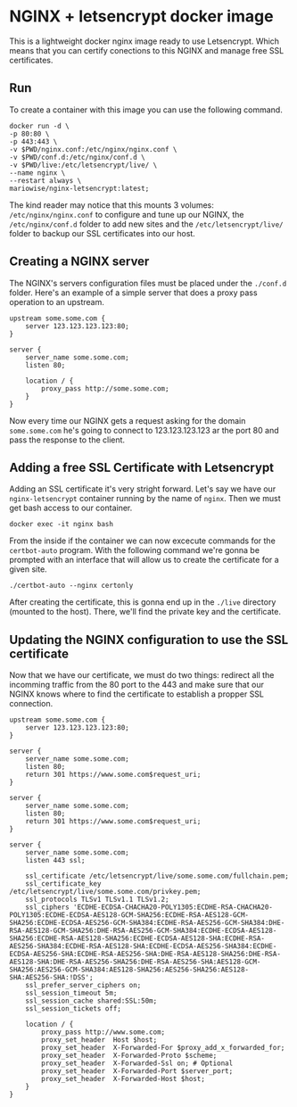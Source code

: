 # NGINX + letsencrypt docker image

This is a lightweight docker nginx image ready to use Letsencrypt. Which means that you can certify conections to this NGINX and manage free SSL certificates.

## Run

To create a container with this image you can use the following command.

```
docker run -d \
-p 80:80 \
-p 443:443 \
-v $PWD/nginx.conf:/etc/nginx/nginx.conf \
-v $PWD/conf.d:/etc/nginx/conf.d \
-v $PWD/live:/etc/letsencrypt/live/ \
--name nginx \
--restart always \
mariowise/nginx-letsencrypt:latest;
```

The kind reader may notice that this mounts 3 volumes: `/etc/nginx/nginx.conf` to configure and tune up our NGINX, the `/etc/nginx/conf.d` folder to add new sites and the `/etc/letsencrypt/live/` folder to backup our SSL certificates into our host.

## Creating a NGINX server

The NGINX's servers configuration files must be placed under the `./conf.d` folder. Here's an example of a simple server that does a proxy pass operation to an upstream.

```
upstream some.some.com {
    server 123.123.123.123:80;
}

server { 
    server_name some.some.com;
    listen 80;

    location / {
        proxy_pass http://some.some.com;
    }
}
```

Now every time our NGINX gets a request asking for the domain `some.some.com` he's going to connect to 123.123.123.123 ar the port 80 and pass the response to the client.

## Adding a free SSL Certificate with Letsencrypt

Adding an SSL certificate it's very stright forward. Let's say we have our `nginx-letsencrypt` container running by the name of `nginx`. Then we must get bash access to our container.

```
docker exec -it nginx bash
```

From the inside if the container we can now excecute commands for the `certbot-auto` program. With the following command we're gonna be prompted with an interface that will allow us to create the certificate for a given site.

```
./certbot-auto --nginx certonly
```

After creating the certificate, this is gonna end up in the `./live` directory (mounted to the host). There, we'll find the private key and the certificate.

## Updating the NGINX configuration to use the SSL certificate

Now that we have our certificate, we must do two things: redirect all the incomming traffic from the 80 port to the 443 and make sure that our NGINX knows where to find the certificate to establish a propper SSL connection.

```
upstream some.some.com {
    server 123.123.123.123:80;
}

server {
    server_name some.some.com;
    listen 80;
    return 301 https://www.some.com$request_uri;
}

server {
    server_name some.some.com;
    listen 80;
    return 301 https://www.some.com$request_uri;
}

server {
    server_name some.some.com;
    listen 443 ssl;

    ssl_certificate /etc/letsencrypt/live/some.some.com/fullchain.pem;
    ssl_certificate_key /etc/letsencrypt/live/some.some.com/privkey.pem;
    ssl_protocols TLSv1 TLSv1.1 TLSv1.2;
    ssl_ciphers 'ECDHE-ECDSA-CHACHA20-POLY1305:ECDHE-RSA-CHACHA20-POLY1305:ECDHE-ECDSA-AES128-GCM-SHA256:ECDHE-RSA-AES128-GCM-SHA256:ECDHE-ECDSA-AES256-GCM-SHA384:ECDHE-RSA-AES256-GCM-SHA384:DHE-RSA-AES128-GCM-SHA256:DHE-RSA-AES256-GCM-SHA384:ECDHE-ECDSA-AES128-SHA256:ECDHE-RSA-AES128-SHA256:ECDHE-ECDSA-AES128-SHA:ECDHE-RSA-AES256-SHA384:ECDHE-RSA-AES128-SHA:ECDHE-ECDSA-AES256-SHA384:ECDHE-ECDSA-AES256-SHA:ECDHE-RSA-AES256-SHA:DHE-RSA-AES128-SHA256:DHE-RSA-AES128-SHA:DHE-RSA-AES256-SHA256:DHE-RSA-AES256-SHA:AES128-GCM-SHA256:AES256-GCM-SHA384:AES128-SHA256:AES256-SHA256:AES128-SHA:AES256-SHA:!DSS';
    ssl_prefer_server_ciphers on;
    ssl_session_timeout 5m;
    ssl_session_cache shared:SSL:50m;
    ssl_session_tickets off;

    location / {
        proxy_pass http://www.some.com;
        proxy_set_header  Host $host;
        proxy_set_header  X-Forwarded-For $proxy_add_x_forwarded_for;
        proxy_set_header  X-Forwarded-Proto $scheme;
        proxy_set_header  X-Forwarded-Ssl on; # Optional
        proxy_set_header  X-Forwarded-Port $server_port;
        proxy_set_header  X-Forwarded-Host $host;
    }
}
```

